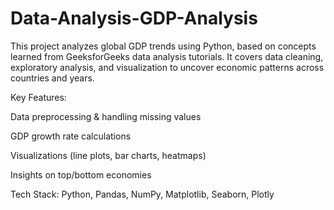 # Data-Analysis-GDP-Analysis

This project analyzes global GDP trends using Python, based on concepts learned from GeeksforGeeks data analysis tutorials. It covers data cleaning, exploratory analysis, and visualization to uncover economic patterns across countries and years.

Key Features:

Data preprocessing & handling missing values

GDP growth rate calculations

Visualizations (line plots, bar charts, heatmaps)

Insights on top/bottom economies

Tech Stack: Python, Pandas, NumPy, Matplotlib, Seaborn, Plotly
